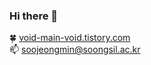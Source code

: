 ### Hi there 👋

🍀 <a href="https://void-main-void.tistory.com/">void-main-void.tistory.com</a></br>
📫 soojeongmin@soongsil.ac.kr

<!-- [![Solved.ac Profile](http://mazassumnida.wtf/api/v2/generate_badge?boj=soojeong)](https://solved.ac/soojeong/) -->
